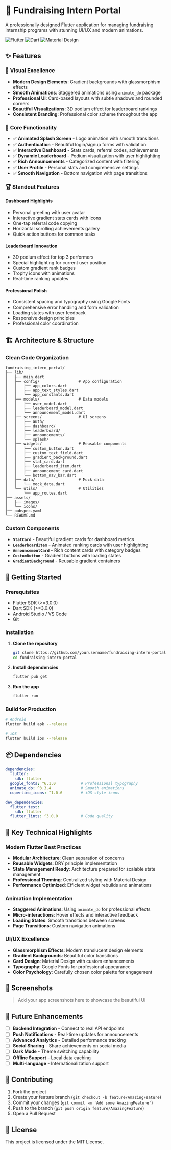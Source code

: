 # 🚀 Fundraising Intern Portal

A professionally designed Flutter application for managing fundraising internship programs with stunning UI/UX and modern animations.

![Flutter](https://img.shields.io/badge/Flutter-02569B?style=for-the-badge&logo=flutter&logoColor=white)
![Dart](https://img.shields.io/badge/Dart-0175C2?style=for-the-badge&logo=dart&logoColor=white)
![Material Design](https://img.shields.io/badge/Material%20Design-757575?style=for-the-badge&logo=material-design&logoColor=white)

## ✨ Features

### 🎨 **Visual Excellence**
- **Modern Design Elements**: Gradient backgrounds with glassmorphism effects
- **Smooth Animations**: Staggered animations using `animate_do` package
- **Professional UI**: Card-based layouts with subtle shadows and rounded corners
- **Beautiful Visualizations**: 3D podium effect for leaderboard rankings
- **Consistent Branding**: Professional color scheme throughout the app

### 📱 **Core Functionality**
- ✅ **Animated Splash Screen** - Logo animation with smooth transitions
- ✅ **Authentication** - Beautiful login/signup forms with validation
- ✅ **Interactive Dashboard** - Stats cards, referral codes, achievements
- ✅ **Dynamic Leaderboard** - Podium visualization with user highlighting
- ✅ **Rich Announcements** - Categorized content with filtering
- ✅ **User Profile** - Personal stats and comprehensive settings
- ✅ **Smooth Navigation** - Bottom navigation with page transitions

### 🏆 **Standout Features**

#### **Dashboard Highlights**
- Personal greeting with user avatar
- Interactive gradient stats cards with icons
- One-tap referral code copying
- Horizontal scrolling achievements gallery
- Quick action buttons for common tasks

#### **Leaderboard Innovation**
- 3D podium effect for top 3 performers
- Special highlighting for current user position
- Custom gradient rank badges
- Trophy icons with animations
- Real-time ranking updates

#### **Professional Polish**
- Consistent spacing and typography using Google Fonts
- Comprehensive error handling and form validation
- Loading states with user feedback
- Responsive design principles
- Professional color coordination

## 🏗️ **Architecture & Structure**

### **Clean Code Organization**
```
fundraising_intern_portal/
├── lib/
│   ├── main.dart
│   ├── config/                 # App configuration
│   │   ├── app_colors.dart
│   │   ├── app_text_styles.dart
│   │   └── app_constants.dart
│   ├── models/                 # Data models
│   │   ├── user_model.dart
│   │   ├── leaderboard_model.dart
│   │   └── announcement_model.dart
│   ├── screens/                # UI screens
│   │   ├── auth/
│   │   ├── dashboard/
│   │   ├── leaderboard/
│   │   ├── announcements/
│   │   └── splash/
│   ├── widgets/                # Reusable components
│   │   ├── custom_button.dart
│   │   ├── custom_text_field.dart
│   │   ├── gradient_background.dart
│   │   ├── stat_card.dart
│   │   ├── leaderboard_item.dart
│   │   ├── announcement_card.dart
│   │   └── bottom_nav_bar.dart
│   ├── data/                   # Mock data
│   │   └── mock_data.dart
│   └── utils/                  # Utilities
│       └── app_routes.dart
├── assets/
│   ├── images/
│   └── icons/
├── pubspec.yaml
└── README.md
```

### **Custom Components**
- **`StatCard`** - Beautiful gradient cards for dashboard metrics
- **`LeaderboardItem`** - Animated ranking cards with user highlighting
- **`AnnouncementCard`** - Rich content cards with category badges
- **`CustomButton`** - Gradient buttons with loading states
- **`GradientBackground`** - Reusable gradient containers

## 🚀 **Getting Started**

### **Prerequisites**
- Flutter SDK (>=3.0.0)
- Dart SDK (>=3.0.0)
- Android Studio / VS Code
- Git

### **Installation**

1. **Clone the repository**
   ```bash
   git clone https://github.com/yourusername/fundraising-intern-portal.git
   cd fundraising-intern-portal
   ```

2. **Install dependencies**
   ```bash
   flutter pub get
   ```

3. **Run the app**
   ```bash
   flutter run
   ```

### **Build for Production**
```bash
# Android
flutter build apk --release

# iOS
flutter build ios --release
```

## 📦 **Dependencies**

```yaml
dependencies:
  flutter:
    sdk: flutter
  google_fonts: ^6.1.0           # Professional typography
  animate_do: ^3.3.4             # Smooth animations
  cupertino_icons: ^1.0.6        # iOS-style icons

dev_dependencies:
  flutter_test:
    sdk: flutter
  flutter_lints: ^3.0.0          # Code quality
```

## 🎯 **Key Technical Highlights**

### **Modern Flutter Best Practices**
- **Modular Architecture**: Clean separation of concerns
- **Reusable Widgets**: DRY principle implementation
- **State Management Ready**: Architecture prepared for scalable state management
- **Professional Theming**: Centralized styling with Material Design
- **Performance Optimized**: Efficient widget rebuilds and animations

### **Animation Implementation**
- **Staggered Animations**: Using `animate_do` for professional effects
- **Micro-interactions**: Hover effects and interactive feedback
- **Loading States**: Smooth transitions between screens
- **Page Transitions**: Custom navigation animations

### **UI/UX Excellence**
- **Glassmorphism Effects**: Modern translucent design elements
- **Gradient Backgrounds**: Beautiful color transitions
- **Card Design**: Material Design with custom enhancements
- **Typography**: Google Fonts for professional appearance
- **Color Psychology**: Carefully chosen color palette for engagement

## 📱 **Screenshots**

> Add your app screenshots here to showcase the beautiful UI

## 🔮 **Future Enhancements**

- [ ] **Backend Integration** - Connect to real API endpoints
- [ ] **Push Notifications** - Real-time updates for announcements
- [ ] **Advanced Analytics** - Detailed performance tracking
- [ ] **Social Sharing** - Share achievements on social media
- [ ] **Dark Mode** - Theme switching capability
- [ ] **Offline Support** - Local data caching
- [ ] **Multi-language** - Internationalization support

## 🤝 **Contributing**

1. Fork the project
2. Create your feature branch (`git checkout -b feature/AmazingFeature`)
3. Commit your changes (`git commit -m 'Add some AmazingFeature'`)
4. Push to the branch (`git push origin feature/AmazingFeature`)
5. Open a Pull Request

## 📄 **License**

This project is licensed under the MIT License.

